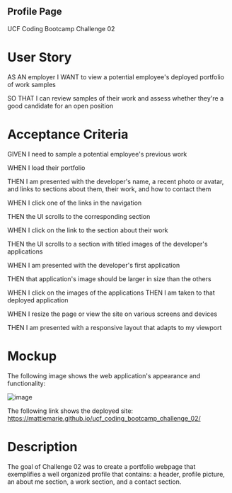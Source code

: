 ## Profile Page

UCF Coding Bootcamp Challenge 02

# User Story

AS AN employer I WANT to view a potential employee's deployed portfolio of work samples

SO THAT I can review samples of their work and assess whether they're a good candidate for an open position


# Acceptance Criteria

GIVEN I need to sample a potential employee's previous work

WHEN I load their portfolio 

THEN I am presented with the developer's name, a recent photo or avatar, and links to sections about them,
their work, and how to contact them

WHEN I click one of the links in the navigation

THEN the UI scrolls to the corresponding section

WHEN I click on the link to the section about their work

THEN the UI scrolls to a section with titled images of the developer's applications

WHEN I am presented with the developer's first application

THEN that application's image should be larger in size than the others

WHEN I click on the images of the applications THEN I am taken to that deployed application

WHEN I resize the page or view the site on various screens and devices

THEN I am presented with a responsive layout that adapts to my viewport


# Mockup

The following image shows the web application's appearance and functionality:








![image](https://user-images.githubusercontent.com/111001779/194683788-726b8c46-9314-4594-85fc-974d2bc3437c.png)













The following link shows the deployed site: https://mattiemarie.github.io/ucf_coding_bootcamp_challenge_02/


# Description

The goal of Challenge 02 was to create a portfolio webpage that exemplifies a well organized 
profile that contains: a header, profile picture, an about me section, a work section, and a contact section.
